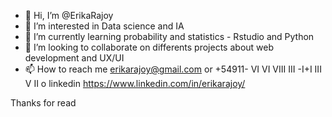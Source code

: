- 👋 Hi, I’m @ErikaRajoy
- 👀 I’m interested in Data science  and IA
- 🌱 I’m currently learning probability and statistics - Rstudio and Python
- 💞️ I’m looking to collaborate on differents projects about web development and UX/UI 
- 📫 How to reach me erikarajoy@gmail.com or +54911- VI VI VIII III -I+I III V II o linkedin https://www.linkedin.com/in/erikarajoy/

Thanks for read 

<!---
ErikaRajoy/ErikaRajoy is a ✨ special ✨ repository because its `README.md` (this file) appears on your GitHub profile.
You can click the Preview link to take a look at your changes.
--->
